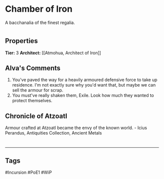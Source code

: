 # Chamber of Iron
A bacchanalia of the finest regalia.

#
## Properties
**Tier:** 3
**Architect:** [[Atmohua, Architect of Iron]]
## Alva's Comments
1. You've paved the way for a heavily armoured defensive force to take up residence. I'm not exactly sure why you'd want that, but maybe we can sell the armour for scrap.
2. You must've really shaken them, Exile. Look how much they wanted to protect themselves.
## Chronicle of Atzoatl
Armour crafted at Atzoatl became the envy of the known world. - Icius Perandus, Antiquities Collection, Ancient Metals

#
---
## Tags
#Incursion
#PoE1
#WiP
